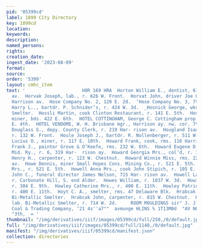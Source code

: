 ```yaml
---
pid: '05399cd'
label: 1899 City Directory
key: 1899cd
location: 
keywords: 
description: 
named_persons: 
rights: 
creation_date: 
ingest_date: '2023-08-09'
format: 
source: 
order: '5399'
layout: cmhc_item
text: '                     HOR 169 HRA  Horton William E., dentist, 614 Harrison
  av.  Horvak Joseph, lab., r. 626 W. Front.  Horvat John, driver Joe Golob, r. 107
  Harrison av.  Hose Company No. 2, 120 E. 2d.  ‘Hose Company No. 3, 7th cor. Fryer.  Hoskinson
  Harry L.., bartdr. P. Schnider’s, r. 424 W. 3d.  _Hosnick George, wks. Bi-Metallic
  Smelter.  Hossli Martin, cook Clinton Restaurant, r. 141 E. 5th.  Hosting Philip,
  miner, bds. 422 E. 6th.  HOTEL COTTINGHAM, George C. Cottingham prop., 123- 125
  E. 4th.  HOTEL VENDOME, W. H. Brisbane mgr., Harrison ay. nw. cor. 7th.  Houghton
  Douglass G., depy. County Clerk, r. 219 Har- rison av.  Hougland Isaac, carpenter,
  r. 132 W. Front.  Houle Joseph J., bartdr. R. Nollenberger, r. 511 W. 2d.  House
  Lucius O., miner, r. 117 E. 10th.  Howard Frank, cook, rms. 116 Harrison av.  Howard
  Frank J., painter Grove & O’Keefe, rms. 232 W. 6th.  Howard Eugene D., fireman Colo.
  Mid. Ry., r. 6, 319 Har-  rison ay.  Howard Georgia Mrs., col’d, r. 144 W. 5th.  Howard
  Henry H., carpenter, r. 123 W. Chestnut.  Howard Winnie Miss, rms. 224 Harrison
  av.  Howe Dennis, miner Small Hopes Cons. Mining Co., r. 521 E. 5th.  Howe Sophia
  Mrs., r. 521 E. 5th.  Howell Anna Mrs., cook John Stipich, r. 105 E. 3d.  Howell
  John C., funeral director James Nelson, 715 Har- rison av.  Howell Lazarus, miner,
  r. Carbonate Hill, S. end Alder.  Howes William, r. 1837 W. 3d.  Howie Mary L. Mrs.,
  r. 304 E. 9th.  Howley Catherine Mrs., r. 400 E. 11th.  Howley Patrick W., miner,
  r. 400 E. 11th.  Hoyt C. A., smelter, rms. 47 Delaware Blk.  Hrabcak Andrew, wks.
  Bi-Metallic Smelter.  Hrabcak John, carpenter, r. 815 W. Chestnut.  Hrabcak Michael,
  lab. Bi-Metallic Smelter, r. 714 W. 2d.     ROOM MOULDINGS sir" J. J. QUIN  Canon
  Coal & Trading Company, ‘21 4s''a7""  avmunge HLINS % 1T13M0d  "AV NOSTHUVH #15
  "3th,  = '
thumbnail: "/img/derivatives/iiif/images/05399cd/full/250,/0/default.jpg"
full: "/img/derivatives/iiif/images/05399cd/full/1140,/0/default.jpg"
manifest: "/img/derivatives/iiif/05399cd/manifest.json"
collection: directories
---
```

